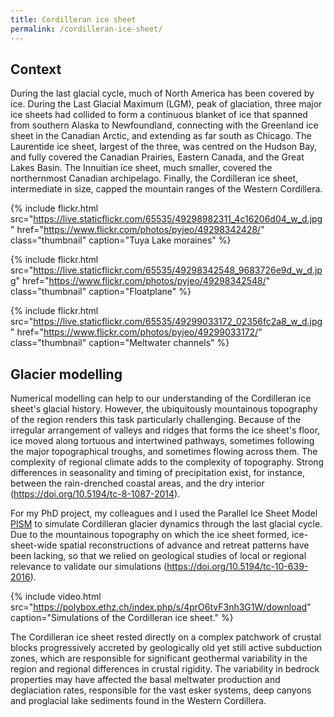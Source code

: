 ```yaml
---
title: Cordilleran ice sheet
permalink: /cordilleran-ice-sheet/
---
```


Context
-------

During the last glacial cycle, much of North America has been covered by ice.
During the Last Glacial Maximum (LGM), peak of glaciation, three major ice
sheets had collided to form a continuous blanket of ice that spanned from
southern Alaska to Newfoundland, connecting with the Greenland ice sheet in the
Canadian Arctic, and extending as far south as Chicago. The Laurentide ice
sheet, largest of the three, was centred on the Hudson Bay, and fully covered
the Canadian Prairies, Eastern Canada, and the Great Lakes Basin. The Innuitian
ice sheet, much smaller, covered the northernmost Canadian archipelago.
Finally, the Cordilleran ice sheet, intermediate in size, capped the mountain
ranges of the Western Cordillera.

{% include flickr.html
  src="https://live.staticflickr.com/65535/49298982311_4c16206d04_w_d.jpg"
  href="https://www.flickr.com/photos/pyjeo/49298342428/"
  class="thumbnail" caption="Tuya Lake moraines" %}

{% include flickr.html
  src="https://live.staticflickr.com/65535/49298342548_9683726e9d_w_d.jpg"
  href="https://www.flickr.com/photos/pyjeo/49298342548/"
  class="thumbnail" caption="Floatplane" %}

{% include flickr.html
  src="https://live.staticflickr.com/65535/49299033172_02356fc2a8_w_d.jpg"
  href="https://www.flickr.com/photos/pyjeo/49299033172/"
  class="thumbnail" caption="Meltwater channels" %}


Glacier modelling
-----------------

Numerical modelling can help to our understanding of the Cordilleran ice
sheet's glacial history. However, the ubiquitously mountainous
topography of the region renders this task particularly challenging. Because of
the irregular arrangement of valleys and ridges that forms the ice sheet's
floor, ice moved along tortuous and intertwined pathways, sometimes following
the major topographical troughs, and sometimes flowing across them. The
complexity of regional climate adds to the complexity of topography. Strong
differences in seasonality and timing of precipitation exist, for instance,
between the rain-drenched coastal areas, and the dry interior
(<https://doi.org/10.5194/tc-8-1087-2014>).

For my PhD project, my colleagues and I used the Parallel Ice Sheet Model
[PISM][PISM] to simulate Cordilleran glacier dynamics through the last glacial
cycle. Due to the mountainous topography on which the ice sheet formed,
ice-sheet-wide spatial reconstructions of advance and retreat patterns have
been lacking, so that we relied on geological studies of local or regional
relevance to validate our simulations
(<https://doi.org/10.5194/tc-10-639-2016>).

<!-- FIXME improve video and upload to vimeo -->
{% include video.html
  src="https://polybox.ethz.ch/index.php/s/4prO6tvF3nh3G1W/download"
  caption="Simulations of the Cordilleran ice sheet." %}

The Cordilleran ice sheet rested directly on a complex patchwork of crustal
blocks progressively accreted by geologically old yet still active subduction
zones, which are responsible for significant geothermal variability in the
region and regional differences in crustal rigidity. The variability in bedrock
properties may have affected the basal meltwater production and deglaciation
rates, responsible for the vast esker systems, deep canyons and proglacial lake
sediments found in the Western Cordillera.

[PISM]: https://pism-docs.org
